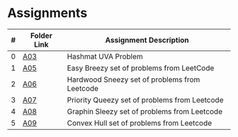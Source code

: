 # Assignments

|  #  | Folder Link | Assignment Description |
| :-: | ----------- | ---------------------- |
|  0  |    [A03](https://github.com/IqDeficient/4883-Prog-Tech/tree/main/Assignments/A03)  |     Hashmat UVA Problem     |
| 1 | [A05](https://github.com/IqDeficient/4883-Prog-Tech/tree/main/Assignments/A05) | Easy Breezy set of problems from LeetCode |
| 2 | [A06](https://github.com/IqDeficient/4883-Prog-Tech/tree/main/Assignments/A06) | Hardwood Sneezy set of problems from Leetcode |
| 3 | [A07](https://github.com/IqDeficient/4883-Prog-Tech/tree/main/Assignments/A07) | Priority Queezy set of problems from Leetcode |
| 4 | [A08](https://github.com/IqDeficient/4883-Prog-Tech/tree/main/Assignments/A08) | Graphin Sleezy set of problems from Leetcode |
| 5 | [A09](https://github.com/IqDeficient/4883-Prog-Tech/tree/main/Assignments/A09) | Convex Hull set of problems from Leetcode |
